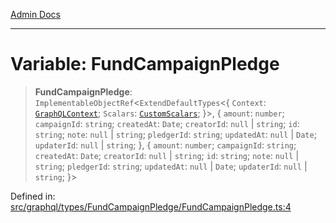 [Admin Docs](/)

***

# Variable: FundCampaignPledge

> **FundCampaignPledge**: `ImplementableObjectRef`\<`ExtendDefaultTypes`\<\{ `Context`: [`GraphQLContext`](../../../../context/type-aliases/GraphQLContext.md); `Scalars`: [`CustomScalars`](../../../../scalars/type-aliases/CustomScalars.md); \}\>, \{ `amount`: `number`; `campaignId`: `string`; `createdAt`: `Date`; `creatorId`: `null` \| `string`; `id`: `string`; `note`: `null` \| `string`; `pledgerId`: `string`; `updatedAt`: `null` \| `Date`; `updaterId`: `null` \| `string`; \}, \{ `amount`: `number`; `campaignId`: `string`; `createdAt`: `Date`; `creatorId`: `null` \| `string`; `id`: `string`; `note`: `null` \| `string`; `pledgerId`: `string`; `updatedAt`: `null` \| `Date`; `updaterId`: `null` \| `string`; \}\>

Defined in: [src/graphql/types/FundCampaignPledge/FundCampaignPledge.ts:4](https://github.com/Sourya07/talawa-api/blob/2dc82649c98e5346c00cdf926fe1d0bc13ec1544/src/graphql/types/FundCampaignPledge/FundCampaignPledge.ts#L4)
